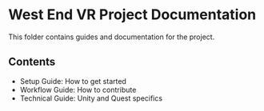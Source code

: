 # West End VR Project Documentation

This folder contains guides and documentation for the project.

## Contents
- Setup Guide: How to get started
- Workflow Guide: How to contribute
- Technical Guide: Unity and Quest specifics
